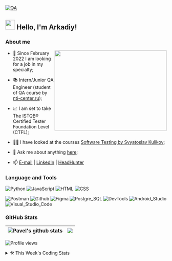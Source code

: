 [![QA](https://media.proglib.io/wp-uploads/2017/09/qa-2-min.png)](https://github.com/Googinot)
## <img src="https://media.giphy.com/media/hvRJCLFzcasrR4ia7z/giphy.gif" width="30px" height="30px"> Hello, I'm Arkadiy!

### About me
<img align="right" src="https://thumbs.gfycat.com/EvilNextDevilfish-small.gif" width="350px" height="250px"/>

- 💼 Since February 2022 I am looking for a job in my specialty;

- 📚 Intern/Junior QA Engineer (student of QA course by [nti-center.ru](https://nti-center.ru/));

- 📈 I am set to take The ISTQB® Certified Tester Foundation Level (CTFL);

- 👨‍💻 I have looked at the courses [Software Testing by Svyatoslav Kulikov](https://elearn.epam.com/courses/course-v1:EPAM+STI+RU/course/);

- 💬 Ask me about anything [here](https://t.me/ArkadiySafronov);

- 📫 [E-mail][email] | [LinkedIn][in] | [HeadHunter][HH]

[email]: <mailto:arkan@bk.ru>
[in]: <https://www.linkedin.com/in/googinot/>
[HH]: <https://hh.ru/resume/cd2ee3bfff09d4bb870039ed1f737369634449>

### Language and Tools
![Python](https://img.shields.io/badge/Python-090909?style=for-the-badge&logo=python&logoColor=4B8BBE)
![JavaScript](https://img.shields.io/badge/JavaScript-090909?style=for-the-badge&logo=JavaScript&logoColor=F0DB4F)
![HTML](https://img.shields.io/badge/HTML-090909?style=for-the-badge&logo=html5&logoColor=E34C26)
![CSS](https://img.shields.io/badge/CSS-090909?style=for-the-badge&logo=css3&logoColor=FF8A27)

![Postman](https://img.shields.io/badge/Postman-090909?style=for-the-badge&logo=postman&logoColor=f76935)
![Github](https://img.shields.io/badge/Github-090909?style=for-the-badge&logo=github&logoColor=8cc4d7)
![Figma](https://img.shields.io/badge/Figma-090909?style=for-the-badge&logo=figma&logoColor=7d5fa6)
![Postgre_SQL](https://img.shields.io/badge/Postgre_SQL-090909?style=for-the-badge&logo=PostgreSQL&logoColor=3BA1BD)
![DevTools](https://img.shields.io/badge/DevTools-090909?style=for-the-badge&logo=googlechrome&logoColor=2674f2)
![Android_Studio](https://img.shields.io/badge/Android_Studio-090909?style=for-the-badge&logo=androidstudio&logoColor=3ad07d)
![Visual_Studio_Code](https://img.shields.io/badge/Visual_Studio_Code-090909?style=for-the-badge&logo=VisualStudioCode&logoColor=0078d7)

### GitHub Stats
| <a href="https://github.com/anuraghazra/github-readme-stats"><img align="center" src="https://github-readme-stats.vercel.app/api?username=googinot&show_icons=true&include_all_commits=true&theme=radical&hide_border=true" alt="Pavel's github stats" /></a> | <a href="https://github.com/anuraghazra/github-readme-stats"><img align="center" src="https://github-readme-stats.vercel.app/api/top-langs/?username=googinot&layout=compact&theme=radical&hide_border=true" /></a> |
| ------------- | ------------- |

![Profile views](https://komarev.com/ghpvc/?username=googinot&style=for-the-badge)

<details>
    <summary>⚒️ This Week's Coding Stats</summary>

<!--START_SECTION:waka-->
**🐱 My GitHub Data** 

> 📦 3.6 kB Used in GitHub's Storage 
 > 
> 🏆 1 Contributions in the Year 2024
 > 
> 🚫 Not Opted to Hire
 > 
> 📜 8 Public Repositories 
 > 
> 🔑 0 Private Repositories 
 > 
**I'm a Night 🦉** 

```text
🌞 Morning                7 commits           ████░░░░░░░░░░░░░░░░░░░░░   16.28 % 
🌆 Daytime                5 commits           ███░░░░░░░░░░░░░░░░░░░░░░   11.63 % 
🌃 Evening                4 commits           ██░░░░░░░░░░░░░░░░░░░░░░░   09.30 % 
🌙 Night                  27 commits          ████████████████░░░░░░░░░   62.79 % 
```
📅 **I'm Most Productive on Tuesday** 

```text
Monday                   1 commits           █░░░░░░░░░░░░░░░░░░░░░░░░   02.33 % 
Tuesday                  29 commits          █████████████████░░░░░░░░   67.44 % 
Wednesday                1 commits           █░░░░░░░░░░░░░░░░░░░░░░░░   02.33 % 
Thursday                 2 commits           █░░░░░░░░░░░░░░░░░░░░░░░░   04.65 % 
Friday                   3 commits           ██░░░░░░░░░░░░░░░░░░░░░░░   06.98 % 
Saturday                 5 commits           ███░░░░░░░░░░░░░░░░░░░░░░   11.63 % 
Sunday                   2 commits           █░░░░░░░░░░░░░░░░░░░░░░░░   04.65 % 
```


📊 **This Week I Spent My Time On** 

```text
💬 Programming Languages: 
No Activity Tracked This Week

🔥 Editors: 
No Activity Tracked This Week
```


 Last Updated on 02/12/2024 01:49:49 UTC
<!--END_SECTION:waka-->
